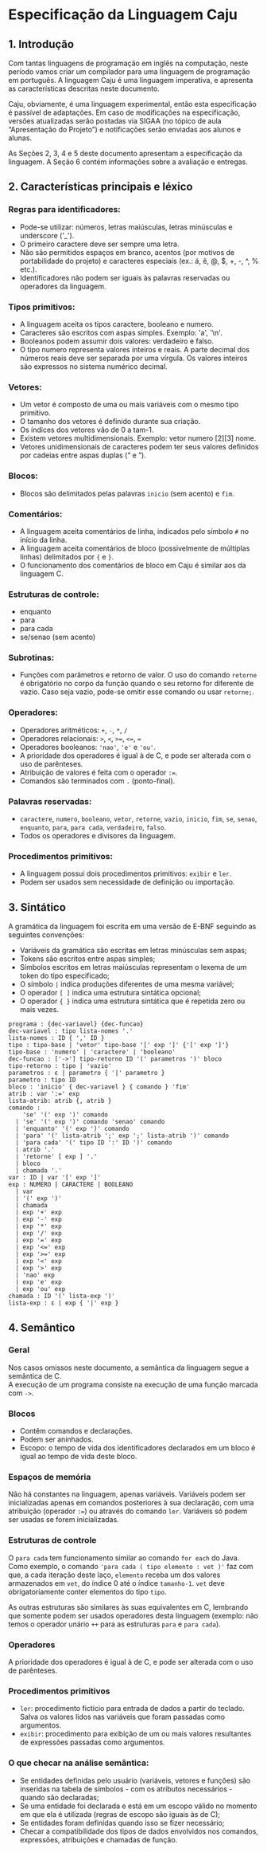# Especificação da Linguagem Caju

## 1. Introdução
Com tantas linguagens de programação em inglês na computação, neste período vamos criar um compilador para uma linguagem de programação em português. A linguagem Caju é uma linguagem imperativa, e apresenta as características descritas neste documento.

Caju, obviamente, é uma linguagem experimental, então esta especificação é passível de adaptações. Em caso de modificações na especificação, versões atualizadas serão postadas via SIGAA (no tópico de aula “Apresentação do Projeto”) e notificações serão enviadas aos alunos e alunas.

As Seções 2, 3, 4 e 5 deste documento apresentam a especificação da linguagem. A Seção 6 contém informações sobre a avaliação e entregas.

## 2. Características principais e léxico

### Regras para identificadores:
- Pode-se utilizar: números, letras maiúsculas, letras minúsculas e underscore ('_').
- O primeiro caractere deve ser sempre uma letra.
- Não são permitidos espaços em branco, acentos (por motivos de portabilidade do projeto) e caracteres especiais (ex.: á, ê, @, $, +, -, ^, % etc.).
- Identificadores não podem ser iguais às palavras reservadas ou operadores da linguagem.

### Tipos primitivos:
- A linguagem aceita os tipos caractere, booleano e numero.
- Caracteres são escritos com aspas simples. Exemplo: 'a', '\n'.
- Booleanos podem assumir dois valores: verdadeiro e falso.
- O tipo numero representa valores inteiros e reais. A parte decimal dos números reais deve ser separada por uma vírgula. Os valores inteiros são expressos no sistema numérico decimal.

### Vetores:
- Um vetor é composto de uma ou mais variáveis com o mesmo tipo primitivo.
- O tamanho dos vetores é definido durante sua criação.
- Os índices dos vetores vão de 0 a tam-1.
- Existem vetores multidimensionais. Exemplo: vetor numero [2][3] nome.
- Vetores unidimensionais de caracteres podem ter seus valores definidos por cadeias entre aspas duplas (“ e ”).

### Blocos:
- Blocos são delimitados pelas palavras `inicio` (sem acento) e `fim`.

### Comentários:
- A linguagem aceita comentários de linha, indicados pelo símbolo `#` no início da linha.
- A linguagem aceita comentários de bloco (possivelmente de múltiplas linhas) delimitados por `{` e `}`.
- O funcionamento dos comentários de bloco em Caju é similar aos da linguagem C.

### Estruturas de controle:
- enquanto
- para
- para cada
- se/senao (sem acento)

### Subrotinas:
- Funções com parâmetros e retorno de valor. O uso do comando `retorne` é obrigatório no corpo da função quando o seu retorno for diferente de vazio. Caso seja vazio, pode-se omitir esse comando ou usar `retorne;`.

### Operadores:
- Operadores aritméticos: `+`, `-`, `*`, `/`
- Operadores relacionais: `>`, `<`, `>=`, `<=`, `=`
- Operadores booleanos: `'nao'`, `'e'` e `'ou'`.
- A prioridade dos operadores é igual à de C, e pode ser alterada com o uso de parênteses.
- Atribuição de valores é feita com o operador `:=`.
- Comandos são terminados com `.` (ponto-final).

### Palavras reservadas:
- `caractere`, `numero`, `booleano`, `vetor`, `retorne`, `vazio`, `inicio`, `fim`, `se`, `senao`, `enquanto`, `para`, `para cada`, `verdadeiro`, `falso`.
- Todos os operadores e divisores da linguagem.

### Procedimentos primitivos:
- A linguagem possui dois procedimentos primitivos: `exibir` e `ler`.
- Podem ser usados sem necessidade de definição ou importação.

## 3. Sintático
A gramática da linguagem foi escrita em uma versão de E-BNF seguindo as seguintes convenções:
- Variáveis da gramática são escritas em letras minúsculas sem aspas;
- Tokens são escritos entre aspas simples;
- Símbolos escritos em letras maiúsculas representam o lexema de um token do tipo especificado;
- O símbolo `|` indica produções diferentes de uma mesma variável;
- O operador `[ ]` indica uma estrutura sintática opcional;
- O operador `{ }` indica uma estrutura sintática que é repetida zero ou mais vezes.

```ebnf
programa : {dec-variavel} {dec-funcao}
dec-variavel : tipo lista-nomes '.'
lista-nomes : ID { ',' ID }
tipo : tipo-base | 'vetor' tipo-base '[' exp ']' {'[' exp ']'}
tipo-base : 'numero' | 'caractere' | 'booleano'
dec-funcao : ['->'] tipo-retorno ID '(' parametros ')' bloco
tipo-retorno : tipo | 'vazio'
parametros : ε | parametro { '|' parametro }
parametro : tipo ID
bloco : 'inicio' { dec-variavel } { comando } 'fim'
atrib : var ':=' exp
lista-atrib: atrib {, atrib }
comando :
    'se' '(' exp ')' comando
  | 'se' '(' exp ')' comando 'senao' comando
  | 'enquanto' '(' exp ')' comando
  | 'para' '(' lista-atrib ';' exp ';' lista-atrib ')' comando
  | 'para cada' '(' tipo ID ':' ID ')' comando
  | atrib '.'
  | 'retorne' [ exp ] '.'
  | bloco
  | chamada '.'
var : ID | var '[' exp ']'
exp : NUMERO | CARACTERE | BOOLEANO
  | var
  | '(' exp ')'
  | chamada
  | exp '+' exp
  | exp '-' exp
  | exp '*' exp
  | exp '/' exp
  | exp '=' exp
  | exp '<=' exp
  | exp '>=' exp
  | exp '<' exp
  | exp '>' exp
  | 'nao' exp
  | exp 'e' exp
  | exp 'ou' exp
chamada : ID '(' lista-exp ')'
lista-exp : ε | exp { '|' exp }
```
## 4. Semântico

### Geral
Nos casos omissos neste documento, a semântica da linguagem segue a semântica de C.  
A execução de um programa consiste na execução de uma função marcada com `->`.

### Blocos
- Contêm comandos e declarações.
- Podem ser aninhados.
- Escopo: o tempo de vida dos identificadores declarados em um bloco é igual ao tempo de vida deste bloco.

### Espaços de memória
Não há constantes na linguagem, apenas variáveis. Variáveis podem ser inicializadas apenas em comandos posteriores à sua declaração, com uma atribuição (operador `:=`) ou através do comando `ler`. Variáveis só podem ser usadas se forem inicializadas.

### Estruturas de controle
O `para cada` tem funcionamento similar ao comando `for each` do Java. Como exemplo, o comando `'para cada ( tipo elemento : vet )'` faz com que, a cada iteração deste laço, `elemento` receba um dos valores armazenados em `vet`, do índice 0 até o índice `tamanho-1`. `vet` deve obrigatoriamente conter elementos do tipo `tipo`.

As outras estruturas são similares às suas equivalentes em C, lembrando que somente podem ser usados operadores desta linguagem (exemplo: não temos o operador unário `++` para as estruturas `para` e `para cada`).

### Operadores
A prioridade dos operadores é igual à de C, e pode ser alterada com o uso de parênteses.

### Procedimentos primitivos
- `ler`: procedimento fictício para entrada de dados a partir do teclado. Salva os valores lidos nas variáveis que foram passadas como argumentos.
- `exibir`: procedimento para exibição de um ou mais valores resultantes de expressões passadas como argumentos.

### O que checar na análise semântica:
- Se entidades definidas pelo usuário (variáveis, vetores e funções) são inseridas na tabela de símbolos - com os atributos necessários - quando são declaradas;
- Se uma entidade foi declarada e está em um escopo válido no momento em que ela é utilizada (regras de escopo são iguais às de C);
- Se entidades foram definidas quando isso se fizer necessário;
- Checar a compatibilidade dos tipos de dados envolvidos nos comandos, expressões, atribuições e chamadas de função.
